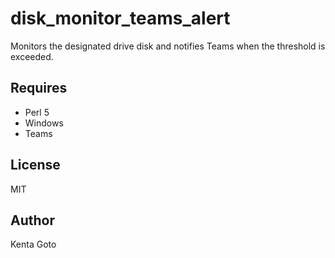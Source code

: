 # disk_monitor_teams_alert

Monitors the designated drive disk and notifies Teams when the threshold is exceeded.  

## Requires
- Perl 5  
- Windows  
- Teams  

## License
MIT

## Author
Kenta Goto

